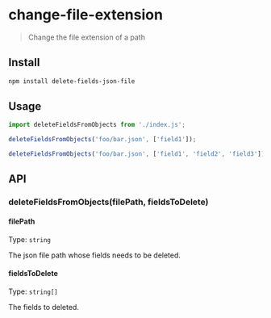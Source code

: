 # change-file-extension

> Change the file extension of a path

## Install

```sh
npm install delete-fields-json-file
```

## Usage

```js
import deleteFieldsFromObjects from './index.js';

deleteFieldsFromObjects('foo/bar.json', ['field1']);

deleteFieldsFromObjects('foo/bar.json', ['field1', 'field2', 'field3']);
```

## API

### deleteFieldsFromObjects(filePath, fieldsToDelete)

#### filePath

Type: `string`

The json file path whose fields needs to be deleted.

#### fieldsToDelete

Type: `string[]`

The fields to deleted.
